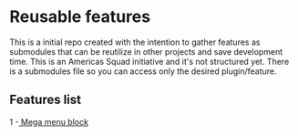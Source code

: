 # Reusable features

This is a initial repo created with the intention to gather features as submodules that can be reutilize in other projects and save development time.
This is an Americas Squad initiative and it's not structured yet.
There is a submodules file so you can access only the desired plugin/feature.

## Features list
1 -[ Mega menu block](https://github.com/humanmade/hm-mega-menu-block)

